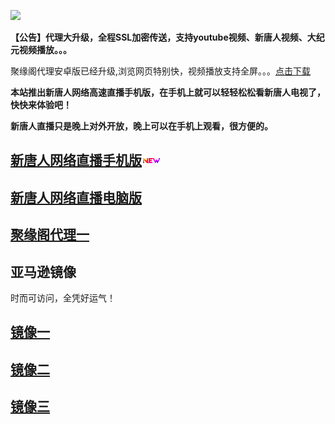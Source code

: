 ![](https://raw.githubusercontent.com/hao369/a/master/j.jpg)

**【公告】代理大升级，全程SSL加密传送，支持youtube视频、新唐人视频、大纪元视频播放。。。**

聚缘阁代理安卓版已经升级,浏览网页特别快，视频播放支持全屏。。。[点击下载](https://github.com/dtw9/9/raw/master/201861502.apk)

**本站推出新唐人网络高速直播手机版，在手机上就可以轻轻松松看新唐人电视了，快快来体验吧！**

**新唐人直播只是晚上对外开放，晚上可以在手机上观看，很方便的。**

##  [新唐人网络直播手机版](http://u6.gg/dFJC2)![](https://raw.githubusercontent.com/jyg-1/jyg/master/new.gif)

##  [新唐人网络直播电脑版](http://u6.gg/dFJwT)

##  [聚缘阁代理一](http://u6.gg/dFE2p)

## 亚马逊镜像  

时而可访问，全凭好运气！

## [镜像一](https://s3.amazonaws.com/dtw/index.html)

## [镜像二](https://s3.ap-northeast-2.amazonaws.com/haojyg/index.html)

## [镜像三](https://s3-ap-southeast-1.amazonaws.com/jyg4/index.html)






